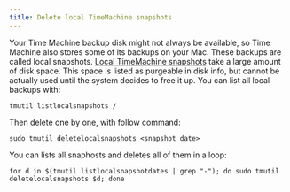 ```yaml
---
title: Delete local TimeMachine snapshots
---
```


Your Time Machine backup disk might not always be available, so Time Machine also stores some of its backups on your
Mac. These backups are called local snapshots. [Local TimeMachine snapshots](https://support.apple.com/en-us/HT204015)
take a large amount of disk space. This space is listed as purgeable in disk info, but cannot be actually used until the
system decides to free it up. You can list all local backups with:

```shell
tmutil listlocalsnapshots /
```

Then delete one by one, with follow command:

```shell
sudo tmutil deletelocalsnapshots <snapshot date>
```

You can lists all snaphosts and deletes all of them in a loop:

```shell
for d in $(tmutil listlocalsnapshotdates | grep "-"); do sudo tmutil deletelocalsnapshots $d; done
```
